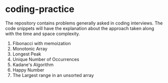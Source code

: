 # coding-practice
The repository contains problems generally asked in coding interviews. The code snippets will have the explanation about the approach taken along with the time and space complexity.

1. Fibonacci with memoization 
2. Monotonic Array
3. Longest Peak
4. Unique Number of Occurrences
5. Kadane's Algorithm
6. Happy Number
7. The Largest range in an unsorted array
